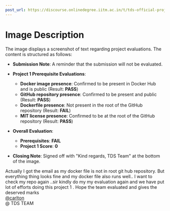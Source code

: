 ```yaml
---
post_url: https://discourse.onlinedegree.iitm.ac.in/t/tds-official-project1-discrepencies/171141/207
---
```

# Image Description

The image displays a screenshot of text regarding project evaluations. The content is structured as follows:

- **Submission Note**: A reminder that the submission will not be evaluated.
- **Project 1 Prerequisite Evaluations**:
  - **Docker image presence**: Confirmed to be present in Docker Hub and is public (Result: **PASS**)
  - **GitHub repository presence**: Confirmed to be present and public (Result: **PASS**)
  - **Dockerfile presence**: Not present in the root of the GitHub repository (Result: **FAIL**)
  - **MIT license presence**: Confirmed to be at the root of the GitHub repository (Result: **PASS**)
  
- **Overall Evaluation**:
  - **Prerequisites**: **FAIL**
  - **Project 1 Score**: **0**

- **Closing Note**: Signed off with "Kind regards, TDS Team" at the bottom of the image.

  
Actually I got the email as my docker file is not in root git hub repository. But everything thing looks fine and my docker file also runs well.. I want to check my repo again ..sir kindly do my my evaluation again and we have put lot of efforts doing this project 1 . Hope the team evaluated and gives the deserved marks  
[@carlton](/u/carlton)  
@ TDS TEAM
